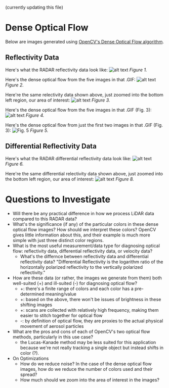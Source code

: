 (currently updating this file)

# Dense Optical Flow 
Below are images generated using [OpenCV's Dense Optical Flow algorithm](https://docs.opencv.org/3.4/d4/dee/tutorial_optical_flow.html).

## Reflectivity Data

Here's what the RADAR reflectivity data look like:
![alt text](https://github.com/waggle-sensor/summer2021/blob/main/Razin/Dense%20Optical%20Flow%20in%20OpenCV%20on%20Radar%20Data/ref_uncropped_animation.gif)
*Figure 1.*

Here's the dense optical flow from the five images in that .GIF:
![alt text](https://github.com/waggle-sensor/summer2021/blob/main/Razin/Dense%20Optical%20Flow%20in%20OpenCV%20on%20Radar%20Data/ref_uncropped_opticalhsv.png)
*Figure 2.*

Here're the same relectivity data shown above, just zoomed into the bottom left region, our area of interest: 
![alt text](https://github.com/waggle-sensor/summer2021/blob/main/Razin/Dense%20Optical%20Flow%20in%20OpenCV%20on%20Radar%20Data/reflectivity_animation.gif)
*Figure 3.*

Here's the dense optical flow from the five images in that .GIF (Fig. 3):
![alt text](https://github.com/waggle-sensor/summer2021/blob/main/Razin/Dense%20Optical%20Flow%20in%20OpenCV%20on%20Radar%20Data/ref_cropped_opticalhsv.png)
*Figure 4.*

Here's the dense optical flow from just the first two images in that .GIF (Fig. 3):
![Fig. 5](https://github.com/waggle-sensor/summer2021/blob/main/Razin/Dense%20Optical%20Flow%20in%20OpenCV%20on%20Radar%20Data/ref_cropped_two_opticalhsv.png)
*Figure 5.*

## Differential Reflectivity Data

Here's what the RADAR differential reflectivity data look like:
![alt text](https://github.com/waggle-sensor/summer2021/blob/main/Razin/Dense%20Optical%20Flow%20in%20OpenCV%20on%20Radar%20Data/diff_ref_uncropped_animation.gif)
*Figure 6.*

Here're the same differential relectivity data shown above, just zoomed into the bottom left region, our area of interest: 
![alt text](https://github.com/waggle-sensor/summer2021/blob/main/Razin/Dense%20Optical%20Flow%20in%20OpenCV%20on%20Radar%20Data/diff_reflectivity_animation.gif)
*Figure 8.*



# Questions to Investigate
 - Will there be any practical difference in how we process LiDAR data compared to this RADAR data?
 - What's the significance (if any) of the particular colors in these dense optical flow images? How should we interpret these colors? OpenCV gives little information about this, and their example is much more simple with just three distinct color regions.
 - What is the most useful measurement/data type for diagnosing optical flow: reflectivity data, differential reflectivity data, or velocity data?
    - What's the differnce between reflectivity data and differential reflectivity data? "Differential Reflectivity is the logarithm ratio of the horizontally polarized reflectivity to the vertically polarized reflectivity."
 - How are these data (or rather, the images we generate from them) both well-suited (+) and ill-suited (-) for diagnosing optical flow?
    - +: there's a finite range of colors and each color has a pre-determined meaning/value
    - +: based on the above, there won't be issues of brightness in these shifting images 
    - +: scans are collected with relatively high frequency, making them easier to stitch together for optical flow
    - -: by definition of optical flow, they are proxies to the actual physical movement of aerosol particles
 - What are the pros and cons of each of OpenCV's two optical flow methods, particularly in this use case?
    - the Lucas-Kanade method may be less suited for this application because we're not really tracking a single object but instead shifts in color (?).
 - On Optimizations
    - How do we reduce noise? In the case of the dense optical flow images, how do we reduce the number of colors used and their spread?
    - How much should we zoom into the area of interest in the images?
